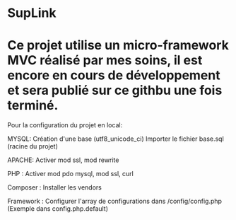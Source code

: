 SupLink
=======

Ce projet utilise un micro-framework MVC réalisé par mes soins, il est encore en cours de développement et sera publié sur ce githbu une fois terminé.
=

Pour la configuration du projet en local:

MYSQL:
Création d'une base (utf8_unicode_ci)
Importer le fichier base.sql (racine du projet)

APACHE: 
Activer mod ssl, mod rewrite

PHP :
Activer mod pdo mysql, mod ssl, curl

Composer :
Installer les vendors

Framework : 
Configurer l'array de configurations dans /config/config.php (Exemple dans config.php.default)

